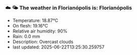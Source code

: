 ### ☁️ 🌤️  The weather in Florianópolis is: Florianópolis

- Temperature: 18.87°C
- On flesh: 19.16°C
- Relative air humidity: 90%
- Rain: 0.0 mm
- Description: Overcast clouds
- last updated: 2025-06-22T13:25:30.259757
